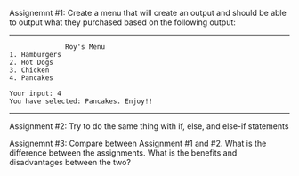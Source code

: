 Assignemnt #1:  Create a menu that will create an output and should be able 
                to output what they purchased based on the following output:
                
                  
____________________________________________________
                  Roy's Menu
    1. Hamburgers                                  
    2. Hot Dogs                                    
    3. Chicken                                     
    4. Pancakes                                    
                                                   
    Your input: 4                                  
    You have selected: Pancakes. Enjoy!!           
____________________________________________________






Assignment #2: Try to do the same thing with if, else, and else-if statements


Assignemnt #3: Compare between Assignment #1 and #2. What is the difference between
the assignments. What is the benefits and disadvantages between the two?
